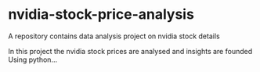# nvidia-stock-price-analysis
A repository contains data analysis project on nvidia stock details

In this project the nvidia stock prices are analysed and insights are founded Using python...

